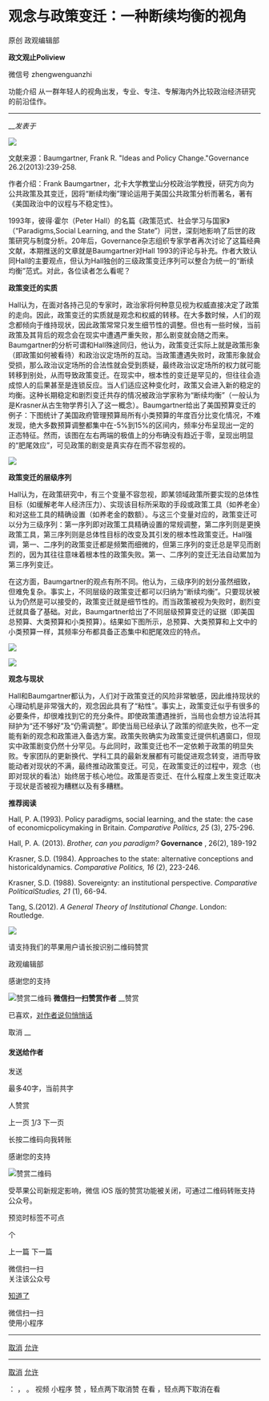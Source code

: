 

#  观念与政策变迁：一种断续均衡的视角

原创 政观编辑部  

**政文观止Poliview** 

微信号 zhengwenguanzhi

功能介绍 从一群年轻人的视角出发，专业、专注、专解海内外比较政治经济研究的前沿佳作。

____

___发表于_


<img src='/images/604/2.png' width='auto' />

文献来源：Baumgartner, Frank R. "Ideas and Policy Change."Governance
26.2(2013):239-258.

作者介绍：Frank
Baumgartner，北卡大学教堂山分校政治学教授，研究方向为公共政策及其变迁，因将“断续均衡”理论运用于美国公共政策分析而著名，著有《美国政治中的议程与不稳定性》。

  

1993年，彼得·霍尔（Peter Hall）的名篇《政策范式、社会学习与国家》（“Paradigms,Social Learning, and the
State”）问世，深刻地影响了后世的政策研究与制度分析。20年后，Governance杂志组织专家学者再次讨论了这篇经典文献，本期推送的文章就是Baumgartner对Hall
1993的评论与补充。作者大致认同Hall的主要观点，但认为Hall独创的三级政策变迁序列可以整合为统一的“断续均衡”范式。对此，各位读者怎么看呢？

  

 **政策变迁的实质**

  

Hall认为，在面对各持己见的专家时，政治家将何种意见视为权威直接决定了政策的走向。因此，政策变迁的实质就是观念和权威的转移。在大多数时候，人们的观念都倾向于维持现状，因此政策常常只发生细节性的调整。但也有一些时候，当前政策及其背后的观念会在现实中遭遇严重失败，那么剧变就会随之而来。Baumgartner的分析可谓和Hall殊途同归，他认为，政策变迁实际上就是政策形象（即政策如何被看待）和政治议定场所的互动。当政策遭遇失败时，政策形象就会受损，那么政治议定场所的合法性就会受到质疑，最终政治议定场所的权力就可能转移到别处，从而导致政策变迁。在现实中，根本性的变迁是罕见的，但往往会造成惊人的后果甚至是连锁反应。当人们适应这种变化时，政策又会进入新的稳定的均衡。这种长期稳定和剧烈变迁共存的情况被政治学家称为“断续均衡”（一般认为是Krasner从古生物学界引入了这一概念）。Baumgartner给出了美国预算变迁的例子：下图统计了美国政府管理预算局所有小类预算的年度百分比变化情况，不难发现，绝大多数预算调整都集中在-5%到15%的区间内，频率分布呈现出一定的正态特征。然而，该图在左右两端的极值上的分布确没有趋近于零，呈现出明显的“肥尾效应”，可见政策的剧变是真实存在而不容忽视的。

  

![](/images/604/3.png)

  

 **政策变迁的层级序列**

  

Hall认为，在政策研究中，有三个变量不容忽视，即某领域政策所要实现的总体性目标（如缓解老年人经济压力）、实现该目标所采取的手段或政策工具（如养老金）和对这些工具的精确设置（如养老金的数额）。与这三个变量对应的，政策变迁可以分为三级序列：第一序列即对政策工具精确设置的常规调整，第二序列则是更换政策工具，第三序列则是总体性目标的改变及其引发的根本性政策变迁。Hall强调，第一、二序列的政策变迁都是频繁而细微的，但第三序列的变迁总是罕见而剧烈的，因为其往往意味着根本性的政策失败。第一、二序列的变迁无法自动累加为第三序列变迁。

在这方面，Baumgartner的观点有所不同。他认为，三级序列的划分虽然细致，但难免复杂。事实上，不同层级的政策变迁都可以归纳为“断续均衡”。只要现状被认为仍然是可以接受的，政策变迁就是细节性的。而当政策被视为失败时，剧烈变迁就具备了基础。对此，Baumgartner给出了不同层级预算变迁的证据（即美国总预算、大类预算和小类预算）。结果如下图所示，总预算、大类预算和上文中的小类预算一样，其频率分布都具备正态集中和肥尾效应的特点。

  

![](/images/604/4.png)

![](/images/604/5.png)

  

 **观念与现状**

  

Hall和Baumgartner都认为，人们对于政策变迁的风险非常敏感，因此维持现状的心理动机是非常强大的，观念因此具有了“粘性”。事实上，政策变迁似乎有很多的必要条件，却很难找到它的充分条件。即使政策遭遇挫折，当局也会想方设法将其辩护为“还不够好”及“仍需调整”。即使当局已经承认了政策的彻底失败，也不一定能有新的观念和政策进入备选方案。政策失败确实为政策变迁提供机遇窗口，但现实中政策剧变仍然十分罕见。与此同时，政策变迁也不一定依赖于政策的明显失败。专家团队的更新换代、学科工具的最新发展都有可能促进观念转变，进而导致能动者对现状的不满，最终推动政策变迁。可见，在政策变迁的过程中，观念（也即对现状的看法）始终居于核心地位。政策是否变迁、在什么程度上发生变迁取决于现状是否被视为糟糕以及有多糟糕。

 **推荐阅读**

  

Hall, P. A.(1993). Policy paradigms, social learning, and the state: the case
of economicpolicymaking in Britain. _Comparative Politics,_ _25_ (3), 275-296.

Hall, P. A. (2013). _Brother,_ _can_ _you_ _paradigm?_ __Governance__ , 26(2),
189-192

Krasner, S.D. (1984). Approaches to the state: alternative conceptions and
historicaldynamics. _Comparative Politics,_ _16_ (2), 223-246.

Krasner, S.D. (1988). Sovereignty: an institutional perspective. _Comparative
PoliticalStudies,_ _21_ (1), 66-94.

Tang, S.(2012). _A General Theory of Institutional Change_. London: Routledge.

  

![](/images/604/6.png)

请支持我们的苹果用户请长按识别二维码赞赏

  



政观编辑部

感谢您的支持

![赞赏二维码]() **微信扫一扫赞赏作者** __赞赏

已喜欢，[对作者说句悄悄话](javascript:;)

取消 __

#### 发送给作者

发送

最多40字，当前共字

[](javascript:;) 人赞赏

上一页 [1](javascript:;)/3 下一页

长按二维码向我转账

感谢您的支持

![赞赏二维码]()

受苹果公司新规定影响，微信 iOS 版的赞赏功能被关闭，可通过二维码转账支持公众号。

预览时标签不可点



个

上一篇 下一篇



微信扫一扫  
关注该公众号

[知道了](javascript:;)

 微信扫一扫  
使用小程序

****

[取消](javascript:void\(0\);) [允许](javascript:void\(0\);)

****

[取消](javascript:void\(0\);) [允许](javascript:void\(0\);)

： ， 。 视频 小程序 赞 ，轻点两下取消赞 在看 ，轻点两下取消在看

